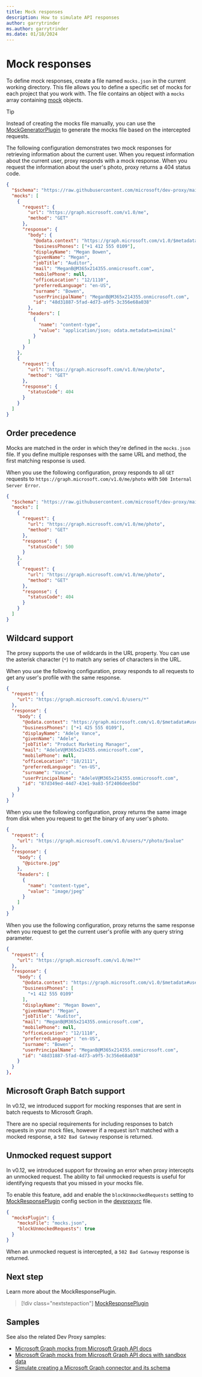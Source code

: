 ```yaml
---
title: Mock responses
description: How to simulate API responses
author: garrytrinder
ms.author: garrytrinder
ms.date: 01/18/2024
---
```


# Mock responses

To define mock responses, create a file named `mocks.json` in the current working directory. This file allows you to define a specific set of mocks for each project that you work with. The file contains an object with a `mocks` array containing [mock](https://github.com/microsoft/dev-proxy/wiki/Response-object) objects.

> [!TIP]
> Instead of creating the mocks file manually, you can use the [MockGeneratorPlugin](../technical-reference/mockgeneratorplugin.md) to generate the mocks file based on the intercepted requests.

The following configuration demonstrates two mock responses for retrieving information about the current user. When you request information about the current user, proxy responds with a mock response. When you request the information about the user's photo, proxy returns a 404 status code.

```json
{
  "$schema": "https://raw.githubusercontent.com/microsoft/dev-proxy/main/schemas/v1.0/mockresponseplugin.schema.json",
  "mocks": [
    {
      "request": {
        "url": "https://graph.microsoft.com/v1.0/me",
        "method": "GET"
      },
      "response": {
        "body": {
          "@odata.context": "https://graph.microsoft.com/v1.0/$metadata#users/$entity",
          "businessPhones": ["+1 412 555 0109"],
          "displayName": "Megan Bowen",
          "givenName": "Megan",
          "jobTitle": "Auditor",
          "mail": "MeganB@M365x214355.onmicrosoft.com",
          "mobilePhone": null,
          "officeLocation": "12/1110",
          "preferredLanguage": "en-US",
          "surname": "Bowen",
          "userPrincipalName": "MeganB@M365x214355.onmicrosoft.com",
          "id": "48d31887-5fad-4d73-a9f5-3c356e68a038"
        },
        "headers": [
          {
            "name": "content-type",
            "value": "application/json; odata.metadata=minimal"
          }
        ]
      }
    },
    {
      "request": {
        "url": "https://graph.microsoft.com/v1.0/me/photo",
        "method": "GET"
      },
      "response": {
        "statusCode": 404
      }
    }
  ]
}
```

## Order precedence

Mocks are matched in the order in which they're defined in the `mocks.json` file. If you define multiple responses with the same URL and method, the first matching response is used.

When you use the following configuration, proxy responds to all `GET` requests to `https://graph.microsoft.com/v1.0/me/photo` with `500 Internal Server Error`.

```json
{
  "$schema": "https://raw.githubusercontent.com/microsoft/dev-proxy/main/schemas/v1.0/mockresponseplugin.schema.json",
  "mocks": [
    {
      "request": {
        "url": "https://graph.microsoft.com/v1.0/me/photo",
        "method": "GET"
      },
      "response": {
        "statusCode": 500
      }
    },
    {
      "request": {
        "url": "https://graph.microsoft.com/v1.0/me/photo",
        "method": "GET"
      },
      "response": {
        "statusCode": 404
      }
    }
  ]
}
```

## Wildcard support

The proxy supports the use of wildcards in the URL property. You can use the asterisk character (`*`) to match any series of characters in the URL.

When you use the following configuration, proxy responds to all requests to get any user's profile with the same response.

```json
{
  "request": {
    "url": "https://graph.microsoft.com/v1.0/users/*"
  },
  "response": {
    "body": {
      "@odata.context": "https://graph.microsoft.com/v1.0/$metadata#users/$entity",
      "businessPhones": ["+1 425 555 0109"],
      "displayName": "Adele Vance",
      "givenName": "Adele",
      "jobTitle": "Product Marketing Manager",
      "mail": "AdeleV@M365x214355.onmicrosoft.com",
      "mobilePhone": null,
      "officeLocation": "18/2111",
      "preferredLanguage": "en-US",
      "surname": "Vance",
      "userPrincipalName": "AdeleV@M365x214355.onmicrosoft.com",
      "id": "87d349ed-44d7-43e1-9a83-5f2406dee5bd"
    }
  }
}
```

When you use the following configuration, proxy returns the same image from disk when you request to get the binary of any user's photo.

```json
{
  "request": {
    "url": "https://graph.microsoft.com/v1.0/users/*/photo/$value"
  },
  "response": {
    "body": {
      "@picture.jpg"
    },
    "headers": [
      {
        "name": "content-type",
        "value": "image/jpeg"
      }
    ]
  }
}
```

When you use the following configuration, proxy returns the same response when you request to get the current user's profile with any query string parameter.

```json
{
  "request": {
    "url": "https://graph.microsoft.com/v1.0/me?*"
  },
  "response": {
    "body": {
      "@odata.context": "https://graph.microsoft.com/v1.0/$metadata#users/$entity",
      "businessPhones": [
        "+1 412 555 0109"
      ],
      "displayName": "Megan Bowen",
      "givenName": "Megan",
      "jobTitle": "Auditor",
      "mail": "MeganB@M365x214355.onmicrosoft.com",
      "mobilePhone": null,
      "officeLocation": "12/1110",
      "preferredLanguage": "en-US",
      "surname": "Bowen",
      "userPrincipalName": "MeganB@M365x214355.onmicrosoft.com",
      "id": "48d31887-5fad-4d73-a9f5-3c356e68a038"
    }
  }
},
```

## Microsoft Graph Batch support

In v0.12, we introduced support for mocking responses that are sent in batch requests to Microsoft Graph.

There are no special requirements for including responses to batch requests in your mock files, however if a request isn't matched with a mocked response, a `502 Bad Gateway` response is returned.

## Unmocked request support

In v0.12, we introduced support for throwing an error when proxy intercepts an unmocked request. The ability to fail unmocked requests is useful for identifying requests that you missed in your mocks file.

To enable this feature, add and enable the `blockUnmockedRequests` setting to [MockResponsePlugin](../technical-reference/MockResponsePlugin.md) config section in the [devproxyrc](../technical-reference/devproxyrc.md) file.

```json
{
  "mocksPlugin": {
    "mocksFile": "mocks.json",
    "blockUnmockedRequests": true
  }
}
```

When an unmocked request is intercepted, a `502 Bad Gateway` response is returned.

## Next step

Learn more about the MockResponsePlugin.

> [!div class="nextstepaction"]
> [MockResponsePlugin](../technical-reference/mockresponseplugin.md)

## Samples

See also the related Dev Proxy samples:

- [Microsoft Graph mocks from Microsoft Graph API docs](https://adoption.microsoft.com/sample-solution-gallery/sample/pnp-devproxy-microsoft-graph-docs-mocks/)
- [Microsoft Graph mocks from Microsoft Graph API docs with sandbox data](https://adoption.microsoft.com/sample-solution-gallery/sample/pnp-devproxy-microsoft-graph-sandbox-mocks/)
- [Simulate creating a Microsoft Graph connector and its schema](https://adoption.microsoft.com/sample-solution-gallery/sample/pnp-devproxy-microsoft-graph-connector/)
